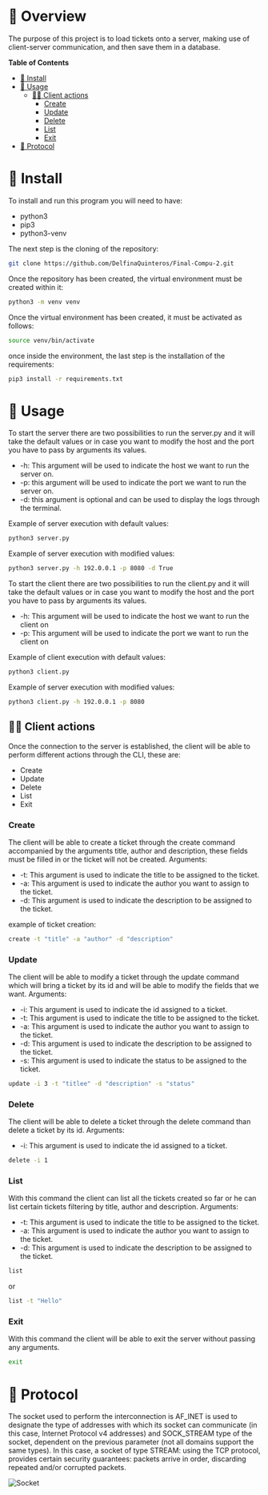 # 🧐 Overview
The purpose of this project is to load tickets onto a server, making use of client-server communication, and then save them in a database.

**Table of Contents**

- [🧰 Install](#-install)
- [🚀 Usage](#-usage)
  * [👨‍🔧 Client actions](#-client-actions)
    + [Create](#create)
    + [Update](#update)
    + [Delete](#delete)
    + [List](#list)
    + [Exit](#exit)
- [🚨 Protocol](#-protocol)

# 🧰 Install

To install and run this program you will need to have:
- python3
- pip3
- python3-venv

The next step is the cloning of the repository:

```bash
git clone https://github.com/DelfinaQuinteros/Final-Compu-2.git
```
Once the repository has been created, the virtual environment must be created within it:

```bash
python3 -m venv venv
```
Once the virtual environment has been created, it must be activated as follows:

```bash
source venv/bin/activate
```
once inside the environment, the last step is the installation of the requirements:

```bash
pip3 install -r requirements.txt
```

# 🚀 Usage
To start the server there are two possibilities to run the server.py and it will take the default values or in case you want to modify the host and the port you have to pass by arguments its values.

- -h:  This argument will be used to indicate the host we want to run the server on.
- -p: this argument will be used to indicate the port we want to run the server on.
- -d: this argument is optional and can be used to display the logs through the terminal.

Example of server execution with default values:

```bash
python3 server.py
```
Example of server execution with modified values:

```bash
python3 server.py -h 192.0.0.1 -p 8080 -d True
```
To start the client there are two possibilities to run the client.py and it will take the default values or in case you want to modify the host and the port you have to pass by arguments its values.

- -h: This argument will be used to indicate the host we want to run the client on
- -p: This argument will be used to indicate the port we want to run the client on

Example of client execution with default values:

```bash
python3 client.py
```

Example of server execution with modified values:

```bash
python3 client.py -h 192.0.0.1 -p 8080
```
## 👨‍🔧 Client actions
Once the connection to the server is established, the client will be able to perform different actions through the CLI, these are:

- Create
- Update
- Delete
- List
- Exit

### Create
The client will be able to create a ticket through the create command accompanied by the arguments title, author and description, these fields must be filled in or the ticket will not be created.
Arguments:

- -t: This argument is used to indicate the title to be assigned to the ticket.
- -a: This argument is used to indicate the author you want to assign to the ticket.
- -d: This argument is used to indicate the description to be assigned to the ticket.

example of ticket creation:

```bash
create -t "title" -a "author" -d "description"
```

### Update
The client will be able to modify a ticket through the update command which will bring a ticket by its id and will be able to modify the fields that we want.
Arguments:

- -i: This argument is used to indicate the id assigned to a ticket.
- -t: This argument is used to indicate the title to be assigned to the ticket.
- -a: This argument is used to indicate the author you want to assign to the ticket.
- -d: This argument is used to indicate the description to be assigned to the ticket.
- -s: This argument is used to indicate the status to be assigned to the ticket.

```bash
update -i 3 -t "titlee" -d "description" -s "status"
```

### Delete
The client will be able to delete a ticket through the delete command than delete a ticket by its id.
Arguments:

- -i: This argument is used to indicate the id assigned to a ticket.

```bash
delete -i 1
```

### List
With this command the client can list all the tickets created so far or he can list certain tickets filtering by title, author and description.
Arguments:

- -t: This argument is used to indicate the title to be assigned to the ticket.
- -a: This argument is used to indicate the author you want to assign to the ticket.
- -d: This argument is used to indicate the description to be assigned to the ticket.

```bash
list
```
or
```bash
list -t "Hello"
```

### Exit
With this command the client will be able to exit the server without passing any arguments.

```bash
exit
```

# 🚨 Protocol
The socket used to perform the interconnection is AF_INET is used to designate the type of addresses with which its socket can communicate (in this case, Internet Protocol v4 addresses) and SOCK_STREAM type of the socket, dependent on the previous parameter (not all domains support the same types). In this case, a socket of type STREAM: using the TCP protocol, provides certain security guarantees: packets arrive in order, discarding repeated and/or corrupted packets.

![Socket](https://i.imgur.com/sAyHJ3E.jpeg)
